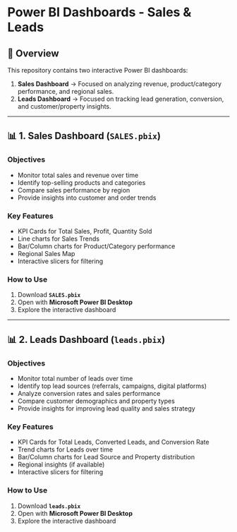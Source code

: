 # Power BI Dashboards - Sales & Leads

## 📌 Overview
This repository contains two interactive Power BI dashboards:  
1. **Sales Dashboard** → Focused on analyzing revenue, product/category performance, and regional sales.  
2. **Leads Dashboard** → Focused on tracking lead generation, conversion, and customer/property insights.  

---

## 📊 1. Sales Dashboard (`SALES.pbix`)

### Objectives
- Monitor total sales and revenue over time  
- Identify top-selling products and categories  
- Compare sales performance by region  
- Provide insights into customer and order trends  

### Key Features
- KPI Cards for Total Sales, Profit, Quantity Sold  
- Line charts for Sales Trends  
- Bar/Column charts for Product/Category performance  
- Regional Sales Map  
- Interactive slicers for filtering  

### How to Use
1. Download **`SALES.pbix`**  
2. Open with **Microsoft Power BI Desktop**  
3. Explore the interactive dashboard  

---

## 📊 2. Leads Dashboard (`leads.pbix`)

### Objectives
- Monitor total number of leads over time  
- Identify top lead sources (referrals, campaigns, digital platforms)  
- Analyze conversion rates and sales performance  
- Compare customer demographics and property types  
- Provide insights for improving lead quality and sales strategy  

### Key Features
- KPI Cards for Total Leads, Converted Leads, and Conversion Rate  
- Trend charts for Leads over time  
- Bar/Column charts for Lead Source and Property distribution  
- Regional insights (if available)  
- Interactive slicers for filtering  

### How to Use
1. Download **`leads.pbix`**  
2. Open with **Microsoft Power BI Desktop**  
3. Explore the interactive dashboard  


